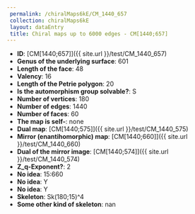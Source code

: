 ```yaml
--- 
 permalink: /chiralMaps6kE/CM_1440_657 
 collection: chiralMaps6kE
 layout: dataEntry
 title: Chiral maps up to 6000 edges - CM[1440;657]
---
```


- **ID**: [CM[1440;657]]({{ site.url }}/test/CM_1440_657)
- **Genus of the underlying surface**: 601
- **Length of the face**: 48
- **Valency**: 16
- **Length of the Petrie polygon**: 20
- **Is the automorphism group solvable?**: S
- **Number of vertices**: 180
- **Number of edges**: 1440
- **Number of faces**: 60
- **The map is self-**: none
- **Dual map**: [CM[1440;575]]({{ site.url }}/test/CM_1440_575)
- **Mirror (enantihomorphic) map**: [CM[1440;660]]({{ site.url }}/test/CM_1440_660)
- **Dual of the mirror image**: [CM[1440;574]]({{ site.url }}/test/CM_1440_574)
- **Z_q-Exponent?**: 2
- **No idea**:  15:660
- **No idea**: Y
- **No idea**: Y
- **Skeleton**: Sk(180;15)^4
- **Some other kind of skeleton**: nan
